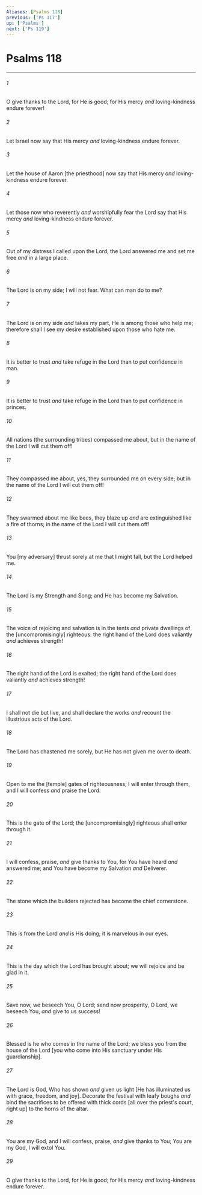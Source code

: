 ```yaml
---
Aliases: [Psalms 118]
previous: ['Ps 117']
up: ['Psalms']
next: ['Ps 119']
---
```

# Psalms 118

***














###### 1 






O give thanks to the Lord, for He is good; for His mercy _and_ loving-kindness endure forever! 













###### 2 






Let Israel now say that His mercy _and_ loving-kindness endure forever. 













###### 3 






Let the house of Aaron [the priesthood] now say that His mercy _and_ loving-kindness endure forever. 













###### 4 






Let those now who reverently _and_ worshipfully fear the Lord say that His mercy _and_ loving-kindness endure forever. 













###### 5 






Out of my distress I called upon the Lord; the Lord answered me and set me free _and_ in a large place. 













###### 6 






The Lord is on my side; I will not fear. What can man do to me? 













###### 7 






The Lord is on my side _and_ takes my part, He is among those who help me; therefore shall I see my desire established upon those who hate me. 













###### 8 






It is better to trust _and_ take refuge in the Lord than to put confidence in man. 













###### 9 






It is better to trust _and_ take refuge in the Lord than to put confidence in princes. 













###### 10 






All nations (the surrounding tribes) compassed me about, but in the name of the Lord I will cut them off! 













###### 11 






They compassed me about, yes, they surrounded me on every side; but in the name of the Lord I will cut them off! 













###### 12 






They swarmed about me like bees, they blaze up _and_ are extinguished like a fire of thorns; in the name of the Lord I will cut them off! 













###### 13 






You [my adversary] thrust sorely at me that I might fall, but the Lord helped me. 













###### 14 






The Lord is my Strength and Song; and He has become my Salvation. 













###### 15 






The voice of rejoicing and salvation is in the tents _and_ private dwellings of the [uncompromisingly] righteous: the right hand of the Lord does valiantly _and_ achieves strength! 













###### 16 






The right hand of the Lord is exalted; the right hand of the Lord does valiantly _and_ achieves strength! 













###### 17 






I shall not die but live, and shall declare the works _and_ recount the illustrious acts of the Lord. 













###### 18 






The Lord has chastened me sorely, but He has not given me over to death. 













###### 19 






Open to me the [temple] gates of righteousness; I will enter through them, and I will confess _and_ praise the Lord. 













###### 20 






This is the gate of the Lord; the [uncompromisingly] righteous shall enter through it. 













###### 21 






I will confess, praise, _and_ give thanks to You, for You have heard _and_ answered me; and You have become my Salvation _and_ Deliverer. 













###### 22 






The stone which the builders rejected has become the chief cornerstone. 













###### 23 






This is from the Lord _and_ is His doing; it is marvelous in our eyes. 













###### 24 






This is the day which the Lord has brought about; we will rejoice and be glad in it. 













###### 25 






Save now, we beseech You, O Lord; send now prosperity, O Lord, we beseech You, _and_ give to us success! 













###### 26 






Blessed is he who comes in the name of the Lord; we bless you from the house of the Lord [you who come into His sanctuary under His guardianship]. 













###### 27 






The Lord is God, Who has shown _and_ given us light [He has illuminated us with grace, freedom, and joy]. Decorate the festival with leafy boughs _and_ bind the sacrifices to be offered with thick cords [all over the priest's court, right up] to the horns of the altar. 













###### 28 






You are my God, and I will confess, praise, _and_ give thanks to You; You are my God, I will extol You. 













###### 29 






O give thanks to the Lord, for He is good; for His mercy _and_ loving-kindness endure forever.
